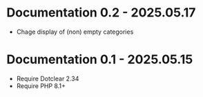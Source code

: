 Documentation 0.2 - 2025.05.17
==========================================================
* Chage display of (non) empty categories

Documentation 0.1 - 2025.05.15
==========================================================
* Require Dotclear 2.34
* Require PHP 8.1+
